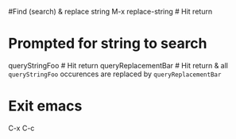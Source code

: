 

#Find (search) & replace string
M-x replace-string # Hit return

# Prompted for string to search
queryStringFoo # Hit return
queryReplacementBar # Hit return & all `queryStringFoo` occurences are replaced by `queryReplacementBar`

# Exit emacs
C-x C-c
